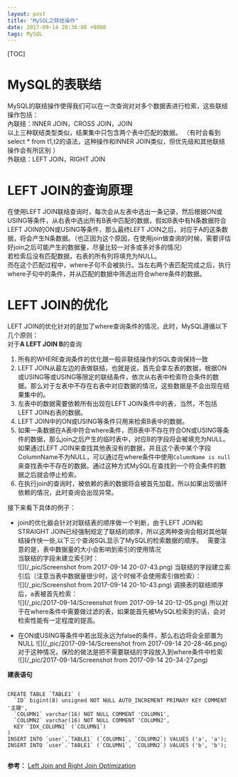 ```yaml
---
layout: post
title: "MySQL之联结操作"
date: 2017-09-14 20:36:08 +0800
tags: MySQL
---
```


[TOC]

# MySQL的表联结
 MySQL的联结操作使得我们可以在一次查询对对多个数据表进行检索，这些联结操作包括：  
 內联结：INNER JOIN，CROSS JOIN，JOIN  
 以上三种联结类型类似，结果集中只包含两个表中匹配的数据。 （有时会看到select * from t1,t2的语法，这种操作和INNER JOIN类似，但优先级和其他联结操作会有所区别 ）  
 外联结：LEFT JOIN，RIGHT JOIN  

# LEFT JOIN的查询原理  
在使用LEFT JOIN联结查询时，每次会从左表中选出一条记录，然后根据ON或USING等条件，从右表中选出所有B表中匹配的数据，假如B表中有N条数据符合LEFT JOIN的ON或USING等条件，那么最终LEFT JOIN之后，对应于A的这条数据，将会产生N条数据。（也正因为这个原因，在使用join做查询的时候，需要评估好join之后可能产生的数据量，尽量比较一对多或多对多的情况）  
若检索后没有匹配数据，右表的所有列将填充为NULL。  
而在这个匹配过程中，where子句不会被执行。当左右两个表匹配完成之后，执行where子句中的条件，并从匹配的数据中筛选出符合where条件的数据。

# LEFT JOIN的优化  
LEFT JOIN的优化针对的是加了where查询条件的情况，此时，MySQL遵循以下几个原则：  
对于**A LEFT JOIN B**的查询
1. 所有的WHERE查询条件的优化跟一般非联结操作的SQL查询保持一致
2. LEFT JOIN从最左边的表做联结，也就是说，首先会拿左表的数据，根据ON或USING等或USING等限定的联结条件，依次从右表中检索符合条件的数据。那么对于左表中不存在右表中对应数据的情况，这些数据是不会出现在结果集中的。
3. 左表中的数据需要依赖所有出现在LEFT JOIN条件中的表，当然，不包括LEFT JOIN右表的数据。
4. LEFT JOIN中的ON或USING等条件只用来检索B表中的数据。
5. 如果一条数据在A表中符合where条件，而B表中不存在符合ON或USING等条件的数据，那么join之后产生的临时表中，对应B的字段将会被填充为NULL。如果通过LEFT JOIN来查找其他表没有的数据，并且这个表中某个字段ColumnName不为NULL，可以通过在where条件中使用`ColumnName is null`来查找表中不存在的数据。通过这种方式MySQL在查找到一个符合条件的数据之后就会停止检索。
6. 在执行join的查询时，被依赖的表的数据将会被首先加载，所以如果出现循环依赖的情况，此时查询会出现异常。

接下来看下具体的例子：  

* join的优化器会针对对联结表的顺序做一个判断，由于LEFT JOIN和STRAIGHT JOIN已经强制规定了联结的顺序，所以这两种查询会相对其他联结操作快一些,以下三个查询SQL显示了MySQL的检索数据的顺序。　
需要注意的是，表中数据量的大小会影响到索引的使用情况  
当联结的字段未建立索引时：  
![](/_pic/Screenshot from 2017-09-14 20-07-43.png)
当联结的字段建立索引后（注意当表中数据量很少时，这个时候不会使用索引做检索）：  
![](/_pic/Screenshot from 2017-09-14 20-10-43.png)
调换表的联结顺序后，a表被首先检索：  
![](/_pic/2017-09-14/Screenshot from 2017-09-14 20-12-05.png) 
所以对于在where条件中需要做过滤的表，如果能首先被MySQL检索到的话，会对检索性能有一定程度的提高。

* 在ON或USING等条件中若出现永远为false的条件，那么右边将会全部置为NULL
![](/_pic/2017-09-14/Screenshot from 2017-09-14 20-28-46.png)
对于这种情况，保险的做法是把不需要联结的字段放入到where条件中检索  
![](/_pic/2017-09-14/Screenshot from 2017-09-14 20-34-27.png)

**建表语句**

```

CREATE TABLE `TABLE1` (
  `ID` bigint(8) unsigned NOT NULL AUTO_INCREMENT PRIMARY KEY COMMENT '主键',
  `COLUMN1` varchar(16) NOT NULL COMMENT 'COLUMN1',
  `COLUMN2` varchar(16) NOT NULL COMMENT 'COLUMN2',  
  KEY `IDX_COLUMN1` (`COLUMN1`)
) 
INSERT INTO `user`.`TABLE1` (`COLUMN1`, `COLUMN2`) VALUES ('a', 'a');
INSERT INTO `user`.`TABLE1` (`COLUMN1`, `COLUMN2`) VALUES ('b', 'b');


```



**参考：**
[Left Join and Right Join Optimization](https://dev.mysql.com/doc/refman/5.7/en/left-join-optimization.html)
